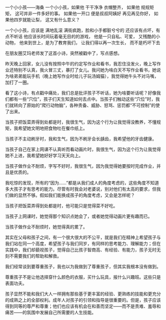 一个小小孩——海桑
一个小小孩，如果他
干干净净
衣帽整齐，
如果他
规规矩矩，
这可并非一件多好的事。
如果他一开口
便是叔叔阿姨好
再见再见你好，
如果他四岁就能让梨，
这又有什么意义？

一个小小孩，应该是
满地乱滚
满街疯跑，脸和小手都脏兮兮的
还应该有点坏，有点不听话
他应该长时间玩着毫无目的的游戏，
他是一只自私、可爱，
又残酷的小动物，
他来到世上，是为了教育我们，
让我们得以再一次生长，
而不是朽坏下去
 

在朋友圈艾玛老师发了这首小诗，突然被戳中了，写点感想。

昨天晚上回家，女儿没有按照中午的约定写作业和看书，我忍住没发火，晚上写作业还特别不认真，我火冒三丈，暴打了女儿。我问她为啥白天不写作业看书，她说为啥弟弟能玩手机（晚上她写作业时给儿子玩汤姆猫），我觉得她牛头不对马嘴，加打了一圈。

看了这小诗，有点戳中痛处，我们总是批评孩子不听话，她为啥要听话呢？好像我们都有一些“穴位”，孩子们天生知道如何去点中。当孩子们触动这些“穴位”时，我们就转向了原始的“爬行动物脑”，各种责备、威胁、怒骂、惩罚都“不可控制”的使了出来。

当孩子把饭菜弄得到处都是时，我很生气，因为这个行为让我觉得没教养，不懂规矩，我希望她文明地把食物吐在餐巾纸上。

当孩子不主动刷牙时，我和生气，因为不刷牙会长龋齿，我希望他的牙齿健康。

当孩子自己在家上网课不认真听而看动画片时，我很生气，因为这个行为让我觉得她不上进，我希望她好好学习天天向上。

当孩子做作业不耐烦，字写不好时，我很生气，因为我觉得她要按时完成作业，并且是优质的。

我吃惊的发现，所有的“因为......”都是从我们成人的角度考虑的，这些角度不知道多大孩子才有思考的能力。尽管有时我会对老婆说，别对他们有太高的要求，但我们做的显然不够。假如我们能换成孩子的角度考虑，又会是怎样呢？

当孩子把饭菜弄得到处都是时，他可能只是觉得菜不好吃。

当孩子上网课时，她觉得那个知识点她会了，或者她觉得动画片更有趣而已。

当孩子做作业不耐烦时，她觉得真的累了。

其实在父母和孩子之间，有一个很大很大的不公平，就是我们在精神上希望孩子与我们站在同一个高度，希望孩子与我们同岁，有同样的思考能力、理解能力；但在实践中，我们却藐视孩子，觉得自己比孩子智商高、有经验、有能力，孩子无时无刻不需要我们的帮助和解救。

我们经常谈到要尊重孩子，我也以为我做到了尊重孩子，但其实我根本没有做到。

尊重孩子不是让他选择穿什么颜色的衣服，买什么玩具，报什么兴趣班。这些只是表面功夫。

孩子显然不能和我们大人一样拥有那些基于更丰富的经验、更熟练的技能和更充分的成熟之上的全部权利。成年人对孩子的引领和指导是很重要的。但是，孩子应该得到同等的尊严和尊重；他们也应该有机会在和善而坚定——而不是责难、羞辱和痛苦——的氛围中发展自己所需要的人生技能。
<!-- ##{"timestamp":1587438515}## -->